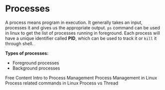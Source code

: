 # Processes

A process means program in execution. It generally takes an input, processes it and gives us the appropriate output. `ps` command can be used in linux to get the list of processes running in foreground. Each process will have a unique identifier called **PID**, which can be used to track it or `kill` it through shell.

**Types of processes:**
* Foreground processes 
* Background processes

<ResourceGroupTitle>Free Content</ResourceGroupTitle>
<BadgeLink colorScheme='yellow' badgeText='Read' href='https://www.geeksforgeeks.org/introduction-of-process-management/'>Intro to Process Management</BadgeLink>
<BadgeLink colorScheme='yellow' badgeText='Read' href='https://www.geeksforgeeks.org/process-management-in-linux/'>Process Management in Linux</BadgeLink>
<BadgeLink colorScheme='yellow' badgeText='Read' href='https://www.geeksforgeeks.org/processes-in-linuxunix/'>Process related commands in Linux</BadgeLink>
<BadgeLink colorScheme='yellow' badgeText='Read' href='https://www.geeksforgeeks.org/difference-between-process-and-thread/'>Process vs Thread</BadgeLink>
